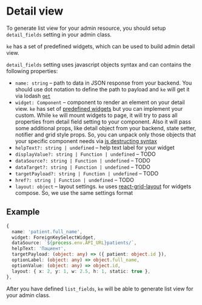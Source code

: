 # Detail view

To generate list view for your admin resource, you should setup
`detail_fields` setting in your admin class.

`ke` has a set of predefined widgets, which can be used to build admin detail view.

`detail_fields` setting uses javascript objects syntax
and can contains the following properties:

* `name: string` – path to data in JSON response from your backend.
  You should use dot notation to define the path to payload and `ke`
  will get it via lodash [`get`](https://lodash.com/docs/4.17.15#get)
* `widget: Component` – component to render an element on your detail view.
  `ke` has set of [predefined widgets](https://github.com/best-doctor/ke/tree/master/src/components)
  but you can implement your custom. While `ke` will mount widgets to page,
  it will try to pass all properties from detail field setting to your component.
  Also it will pass some additional props, like detail object from your backend,
  state setter, notifier and grid style props.
  So, you can unpack only those objects that your specific component needs via
  [js destructing syntax](https://developer.mozilla.org/en-US/docs/Web/JavaScript/Reference/Operators/Destructuring_assignment)
* `helpText?: string | undefined` – help text label for your widget
* `displayValue?: string | Function | undefined` – TODO
* `dataSource?: string | Function | undefined` – TODO
* `dataTarget?: string | Function | undefined` – TODO
* `targetPayload?: string | Function | undefined` – TODO
* `href?: string | Function | undefined` – TODO
* `layout: object` – layout settings. `ke` uses [react-grid-layout](https://github.com/STRML/react-grid-layout)
  for widgets compose. So, we use the same settings format

## Example

```ts
{
  name: 'patient.full_name',
  widget: ForeignKeySelectWidget,
  dataSource: `${process.env.API_URL}patients/`,
  helpText: 'Пациент',
  targetPayload: (object: any) => ({ patient: object.id }),
  optionLabel: (object: any) => object.full_name,
  optionValue: (object: any) => object.id,
  layout: { x: 2, y: 1, w: 2.5, h: 1, static: true },
},

```

After you have defined `list_fields`,
`ke` will be able to generate list view for your admin class.